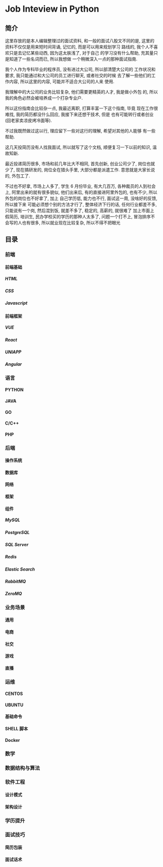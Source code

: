 # Job Inteview in Python

## 简介

这里存放的是本人编辑整理过的面试资料, 和一般的面试八股文不同的是,
这里的资料不仅仅是用来短时间背诵, 记忆的, 而是可以用来规划学习
路线的, 我个人不喜欢只是去记忆某些动西, 因为这太肤浅了, 对于自己
的学习没有什么帮助, 充其量只是知道了一些名词而已, 所以我想做
一个稍微深入一点的那种面试指南.

我个人作为专科毕业的程序员, 没有进过大公司, 所以部清楚大公司的
工作状况和要求, 我只能通过和大公司的员工进行聊天, 或者社交的时候
去了解一些他们的工作内容, 所以这里的内容, 可能并不适合大公司的人来
使用.

我理解中的大公司的业务比较复杂, 他们需要更精英的人才, 我是做小外包
的, 所以我的角色必然会被培养成一个打杂专业户.

所以这份指南会比较杂一点, 我最近离职, 打算丰富一下这个指南, 毕竟
现在工作很难找, 我的简历都没什么回应, 我接下来还想干技术, 但是
也有可能转行或者创业(回老家卖凉皮烤冷面等).

不过我既然做过这以行, 理应留下一些对这行的理解, 希望对其他的人能够
有一些帮助.

这几天投简历没有人找我面试, 所以就写了这个文档, 顺便复习一下以前的知识,
温故知新.

最近投递简历很多, 市场和前几年比大不相同, 首先创新, 创业公司少了,
岗位也就少了, 现在搞研发的, 岗位全在猎头手里, 大部分都是派遣工作.
意思就是大家长说的, 外包工了.

不过也不好拿, 市场上人多了, 学生 6 月份毕业, 有大几百万,
各种裁员的人到社会上, 阿里出来的就有很多貌似, 他们出来后,
有的直接进阿里外包的, 也有不少, 所以外包的岗位也不好拿了, 加上
自己学历低, 能力也不行, 面试这一周, 没啥好的反馈, 所以接下来
可能必须想个别的方法才行了, 整体经济下行的话, 任何行业都差不多,
只能说有一个岗, 然后混到饭, 就差不多了, 稳定的, 高薪的, 就很难了
加上市面上假简历, 培训生, 民办学校买的学历的那种人太多了, 问题一个打不上,
冒泡排序不会写的人也有很多, 所以就业现在比较复杂, 所以不得不把眼光

## 目录

### 前端

#### 前端基础
##### HTML
##### CSS
##### Javascript

#### 前端框架
##### VUE 
##### React
##### UNIAPP
##### Angular

### 语言

#### PYTHON
#### JAVA
#### GO
#### C/C++
#### PHP

### 后端

#### 操作系统
#### 数据库
#### 网络
#### 框架
#### 组件

##### MySQL
##### PostgreSQL
##### SQL Server
##### Redis
##### Elastic Search
##### RabbitMQ
##### ZeroMQ

### 业务场景

#### 通用
#### 电商
#### 社交
#### 游戏
#### 直播

### 运维

#### CENTOS
#### UBUNTU
#### 基础命令
#### SHELL 脚本
#### Docker

### 数学
### 数据结构与算法

### 软件工程

#### 设计模式
#### 架构设计

### 学历提升

### 面试技巧

#### 简历包装

#### 面试话术
